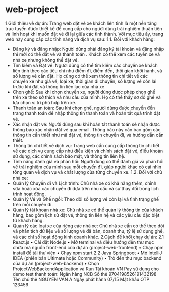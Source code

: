 # web-project

1.Giới thiệu về dự án:
Trang web đặt vé xe khách liên tỉnh là một nền tảng trực tuyến được thiết kế để cung cấp cho người dùng trải nghiệm thuận tiện và linh hoạt khi muốn đặt vé đi lại giữa các tỉnh thành. Với mục tiêu ấy, trang web này cung cấp các tính năng và dịch vụ sau:
1.1. Đối với khách hàng:

- Đăng ký và đăng nhập: Người dùng phải đăng ký tài khoản và đăng nhập thì mới có thể đặt vé và thanh toán . Khách có thể xem các tuyến xe và nhà xe nhưng không thể đặt vé.
- Tìm kiếm và Đặt vé: Người dùng có thể tìm kiếm các chuyến xe khách liên tỉnh theo các tiêu chí như điểm đi, điểm đến, thời gian khởi hành, và số lượng vé cần đặt. Họ cũng có thể xem thông tin chi tiết về các chuyến xe như giá vé, loại xe, thời gian di chuyển, số lượng vé còn lại trước khi đặt và thông tin liên lạc của nhà xe
- Chọn ghế: Sau khi chọn chuyến xe, người dùng được phép chọn ghế trên xe theo sở thích và nhu cầu của mình. Họ có thể thấy sơ đồ ghế và lựa chọn vị trí phù hợp trên xe.
- Thanh toán an toàn: Sau khi chọn ghế, người dùng được chuyển đến trang thanh toán để nhập thông tin thanh toán và hoàn tất quá trình đặt vé.
- Xác nhận đặt vé: Người dùng sau khi hoàn tất thanh toán sẽ nhận được thông báo xác nhận đặt vé qua email. Thông báo này cần bao gồm các thông tin cần thiết như mã đặt vé, thông tin chuyến đi, và hướng dẫn cần thiết.
- Thông tin chi tiết về dịch vụ: Trang web cần cung cấp thông tin chi tiết về các dịch vụ cung cấp như điều kiện và chính sách đặt vé, điều khoản sử dụng, các chính sách bảo mật, và thông tin liên hệ.
- Tính năng đánh giá và phản hồi: Người dùng có thể đánh giá và phản hồi về trải nghiệm của mình sau mỗi chuyến đi, giúp người khác có cái nhìn tổng quan về dịch vụ và chất lượng của từng chuyến xe.
  1.2. Đối với chủ nhà xe:
- Quản lý Chuyến đi và Lịch trình: Chủ nhà xe có khả năng thêm, chỉnh sửa hoặc xóa các chuyến đi dựa trên nhu cầu và sự thay đổi trong lịch trình hoạt động.
- Quản lý Vé và Ghế ngồi: Theo dõi số lượng vé còn lại và tình trạng ghế trên mỗi chuyến đi.
- Quản lý tài khoản nhà xe: Chủ nhà xe có thể quản lý thông tin của khách hàng, bao gồm lịch sử đặt vé, thông tin liên hệ và các yêu cầu đặc biệt từ khách hàng.
- Quản lý các loại xe của riêng các nhà xe: Chủ nhà xe cần có thể theo dõi và phân tích dữ liệu về số lượng vé đã bán, doanh thu, tỷ lệ sử dụng ghế, và các chỉ số hoạt động kinh doanh khác.
  2.Cách để khởi chạy dự án:
  2.1 React.js
  • Cài đặt Node.js
  • Mở terminal và điều hướng đến thư mục chứa mã nguồn front-end của dự án (project-web-frontend)
  • Chạy npm install để tải thư viện
  • Chạy npm start
  2.2 Java Springboot
  • Mở IntelliJ IDEA (phiên bản Ultimate hoặc Community)
  • Trỏ đến thư mục backend của dự án (project-web-backend)
  • Chọn ProjectWebBackendApplication và Run
  Tài khoản VN Pay sử dụng cho demo test thanh toán:
  Ngân hàng NCB
  Số thẻ 9704198526191432198
  Tên chủ thẻ NGUYEN VAN A
  Ngày phát hành 07/15
  Mật khẩu OTP 123456

